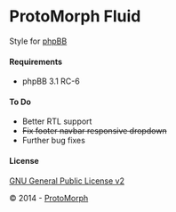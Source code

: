 ProtoMorph Fluid
======================

Style for [phpBB][2]

#### Requirements

- phpBB 3.1 RC-6

#### To Do

- Better RTL support
- ~~Fix footer navbar responsive dropdown~~
- Further bug fixes

#### License

[GNU General Public License v2](http://opensource.org/licenses/GPL-2.0)

© 2014 - [ProtoMorph][1]

[1]: http://protomorph.tk/
[2]: https://www.phpbb.com/

